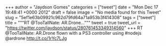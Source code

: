 
+++
author = "Jaydson Gomes"
categories = ["tweet"]
date = "Mon Dec 17 19:48:41 +0000 2012"
draft = false
image = "No media found for this Tweet"
slug = "5ef1e63b09921c962d79fd64a71a953b3f414308"
tags = ["tweet"]
title = """RT @TooTallNate: AR.Drone..."""
tweet = true
tweet_url = "https://twitter.com/jaydson/status/280761453349314560"
+++
RT @TooTallNate: AR.Drone flown with a PS3 controller using #nodejs @ardrone http://t.co/1rYc7LJg
